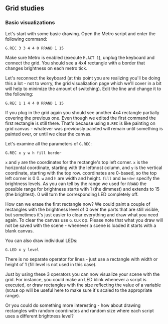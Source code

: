 ## Grid studies

### Basic visualizations
Let's start with some basic drawing. Open the Metro script and enter the following command:

`G.REC 3 3 4 4 0 RRAND 1 15`

Make sure Metro is enabled (execute `M.ACT 1`), unplug the keyboard and connect the grid. You should see a 4x4 rectangle with a border that changes brightness on each metro tick.

Let's reconnect the keyboard (at this point you are realizing you'll be doing this a lot - not to worry, the grid visualization page which we'll cover in a bit will help to minimize the amount of switching). Edit the line and change it to the following:

`G.REC 1 1 4 4 0 RRAND 1 15`

If you plug in the grid again you should see another 4x4 rectangle partially covering the previous one. Even though we edited the first command the first rectangle is still there. That's because using `G.REC` is like painting on grid canvas - whatever was previously painted will remain until something is painted over, or until we clear the canvas.

Let's examine all the parameters of `G.REC`:

`G.REC x y w h fill border`

`x` and `y` are the coordinates for the rectangle's top left corner. `x` is the horizontal coordinate, starting with the leftmost column, and `y` is the vertical coordinate, starting with the top row. coordinates are 0-based, so the top left corner is 0 0. `w` and `h` are width and height. `fill` and `border` specify the brightness levels. As you can tell by the range we used for `RRAND` the possible range for brightness starts with 1 (the dimmest) and extends to 15 (the brightest). 0 will turn the corresponding LED completely off. 

How can we erase the first rectangle now? We could paint a couple of rectangles with the brightness level of 0 over the parts that are still visible, but sometimes it's just easier to clear everything and draw what you need again. To clear the canvas use `G.CLR` op. Please note that what you draw will not be saved with the scene - whenever a scene is loaded it starts with a blank canvas.

You can also draw individual LEDs:

`G.LED x y level`

There is no separate operator for lines - just use a rectangle with width or height of 1 (fill level is not used in this case).

Just by using these 3 operators you can now visualize your scene with the grid. For instance, you could make an LED blink whenever a script is executed, or draw rectangles with the size reflecting the value of a variable (`SCALE` op will be useful here to make sure it's scaled to the appropriate range).

Or you could do something more interesting - how about drawing rectangles with random coordinates and random size where each script uses a different brightness level?

